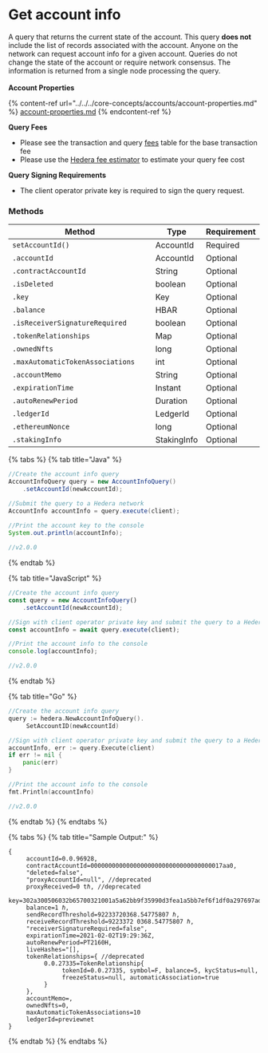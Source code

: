 # Get account info

A query that returns the current state of the account. This query **does not** include the list of records associated with the account. Anyone on the network can request account info for a given account. Queries do not change the state of the account or require network consensus. The information is returned from a single node processing the query.\
\
**Account Properties**

{% content-ref url="../../../core-concepts/accounts/account-properties.md" %}
[account-properties.md](../../../core-concepts/accounts/account-properties.md)
{% endcontent-ref %}

**Query Fees**

- Please see the transaction and query [fees](../../../networks/mainnet/fees/#transaction-and-query-fees) table for the base transaction fee
- Please use the [Hedera fee estimator](https://hedera.com/fees) to estimate your query fee cost

**Query Signing Requirements**

- The client operator private key is required to sign the query request.

### Methods

<table><thead><tr><th width="431.3333333333333">Method</th><th>Type</th><th>Requirement</th></tr></thead><tbody><tr><td><code>setAccountId()</code></td><td>AccountId</td><td>Required</td></tr><tr><td><code>.accountId</code></td><td>AccountId</td><td>Optional</td></tr><tr><td><code>.contractAccountId</code></td><td>String</td><td>Optional</td></tr><tr><td><code>.isDeleted</code></td><td>boolean</td><td>Optional</td></tr><tr><td><code>.key</code></td><td>Key</td><td>Optional</td></tr><tr><td><code>.balance</code></td><td>HBAR</td><td>Optional</td></tr><tr><td><code>.isReceiverSignatureRequired</code></td><td>boolean</td><td>Optional</td></tr><tr><td><code>.tokenRelationships</code></td><td>Map</td><td>Optional</td></tr><tr><td><code>.ownedNfts</code></td><td>long</td><td>Optional</td></tr><tr><td><code>.maxAutomaticTokenAssociations</code></td><td>int</td><td>Optional</td></tr><tr><td><code>.accountMemo</code></td><td>String</td><td>Optional</td></tr><tr><td><code>.expirationTime</code></td><td>Instant</td><td>Optional</td></tr><tr><td><code>.autoRenewPeriod</code></td><td>Duration</td><td>Optional</td></tr><tr><td><code>.ledgerId</code></td><td>LedgerId</td><td>Optional</td></tr><tr><td><code>.ethereumNonce</code></td><td>long</td><td>Optional</td></tr><tr><td><code>.stakingInfo</code></td><td>StakingInfo</td><td>Optional</td></tr></tbody></table>

{% tabs %}
{% tab title="Java" %}

```java
//Create the account info query
AccountInfoQuery query = new AccountInfoQuery()
    .setAccountId(newAccountId);

//Submit the query to a Hedera network
AccountInfo accountInfo = query.execute(client);
    
//Print the account key to the console
System.out.println(accountInfo);

//v2.0.0
```

{% endtab %}

{% tab title="JavaScript" %}

```javascript
//Create the account info query
const query = new AccountInfoQuery()
    .setAccountId(newAccountId);

//Sign with client operator private key and submit the query to a Hedera network
const accountInfo = await query.execute(client);

//Print the account info to the console
console.log(accountInfo);

//v2.0.0
```

{% endtab %}

{% tab title="Go" %}

```go
//Create the account info query
query := hedera.NewAccountInfoQuery().
     SetAccountID(newAccountId)

//Sign with client operator private key and submit the query to a Hedera network
accountInfo, err := query.Execute(client)
if err != nil {
    panic(err)
}

//Print the account info to the console
fmt.Println(accountInfo)

//v2.0.0
```

{% endtab %}
{% endtabs %}

{% tabs %}
{% tab title="Sample Output:" %}

```
{ 
     accountId=0.0.96928, 
     contractAccountId=0000000000000000000000000000000000017aa0, 
     "deleted=false", 
     "proxyAccountId=null", //deprecated
     proxyReceived=0 tℏ, //deprecated
     key=302a300506032b65700321001a5a62bb9f35990d3fea1a5bb7ef6f1df0a297697adef1e04510c9d4ecc5db3f, 
     balance=1 ℏ, 
     sendRecordThreshold=92233720368.54775807 ℏ,
     receiveRecordThreshold=9223372 0368.54775807 ℏ, 
     "receiverSignatureRequired=false",
     expirationTime=2021-02-02T19:29:36Z, 
     autoRenewPeriod=PT2160H, 
     liveHashes="[],
     tokenRelationships={ //deprecated
          0.0.27335=TokenRelationship{
               tokenId=0.0.27335, symbol=F, balance=5, kycStatus=null,
               freezeStatus=null, automaticAssociation=true
          } 
     },
     accountMemo=, 
     ownedNfts=0,
     maxAutomaticTokenAssociations=10
     ledgerId=previewnet
}
```

{% endtab %}
{% endtabs %}
